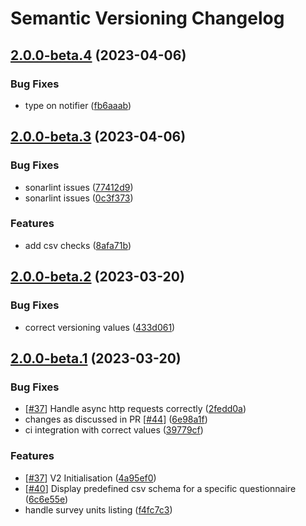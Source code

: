 # Semantic Versioning Changelog

## [2.0.0-beta.4](https://github.com/InseeFr/Public-Enemy/compare/2.0.0-beta.3...2.0.0-beta.4) (2023-04-06)


### Bug Fixes

* type on notifier ([fb6aaab](https://github.com/InseeFr/Public-Enemy/commit/fb6aaab4703b5fb633add60481e61cd9e32177a5))

## [2.0.0-beta.3](https://github.com/InseeFr/Public-Enemy/compare/2.0.0-beta.2...2.0.0-beta.3) (2023-04-06)


### Bug Fixes

* sonarlint issues ([77412d9](https://github.com/InseeFr/Public-Enemy/commit/77412d9e5833f4e4f7072c4273a09cb17c87a1e2))
* sonarlint issues ([0c3f373](https://github.com/InseeFr/Public-Enemy/commit/0c3f373589a4503f2a4dc88443a4fdb3117bd55c))


### Features

* add csv checks ([8afa71b](https://github.com/InseeFr/Public-Enemy/commit/8afa71b248e0364b87df5319141613d7e63be925))

## [2.0.0-beta.2](https://github.com/InseeFr/Public-Enemy/compare/2.0.0-beta.1...2.0.0-beta.2) (2023-03-20)


### Bug Fixes

* correct versioning values ([433d061](https://github.com/InseeFr/Public-Enemy/commit/433d061de6f3e59f1df149633874054c4b5f4041))

## [2.0.0-beta.1](https://github.com/InseeFr/Public-Enemy/compare/...2.0.0-beta.1) (2023-03-20)


### Bug Fixes

* [[#37](https://github.com/InseeFr/Public-Enemy/issues/37)] Handle async http requests correctly ([2fedd0a](https://github.com/InseeFr/Public-Enemy/commit/2fedd0a69ce89522f136c046315bbb5bed4eecab))
* changes as discussed in PR [[#44](https://github.com/InseeFr/Public-Enemy/issues/44)] ([6e98a1f](https://github.com/InseeFr/Public-Enemy/commit/6e98a1f3411735fdb6630c238801e7bae23d7f58))
* ci integration with correct values ([39779cf](https://github.com/InseeFr/Public-Enemy/commit/39779cfb00e74adebf809023a6187bd1bc6a4b8d))


### Features

* [[#37](https://github.com/InseeFr/Public-Enemy/issues/37)] V2 Initialisation ([4a95ef0](https://github.com/InseeFr/Public-Enemy/commit/4a95ef08a99bda02b51362a219b24c6c7ffdbb39))
* [[#40](https://github.com/InseeFr/Public-Enemy/issues/40)] Display predefined csv schema for a specific questionnaire ([6c6e55e](https://github.com/InseeFr/Public-Enemy/commit/6c6e55e9cff42bf77f703fcd897b90c7b62546e9))
* handle survey units listing ([f4fc7c3](https://github.com/InseeFr/Public-Enemy/commit/f4fc7c30c22967d7d8af0b9c6f95c9f4ab8ce862))
